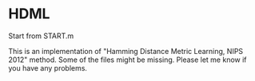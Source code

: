 HDML
====

Start from START.m

This is an implementation of "Hamming Distance Metric Learning, NIPS 2012" method. Some of the files might be missing. Please let me know if you have any problems.
